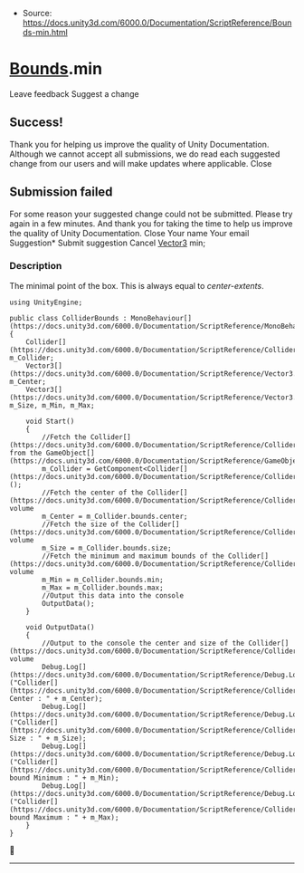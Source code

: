 * Source: https://docs.unity3d.com/6000.0/Documentation/ScriptReference/Bounds-min.html

#  [Bounds](https://docs.unity3d.com/6000.0/Documentation/ScriptReference/Bounds.html).min
Leave feedback
Suggest a change
## Success!
Thank you for helping us improve the quality of Unity Documentation. Although we cannot accept all submissions, we do read each suggested change from our users and will make updates where applicable.
Close
## Submission failed
For some reason your suggested change could not be submitted. Please <a>try again</a> in a few minutes. And thank you for taking the time to help us improve the quality of Unity Documentation.
Close
Your name Your email Suggestion* Submit suggestion
Cancel
[Vector3](https://docs.unity3d.com/6000.0/Documentation/ScriptReference/Vector3.html) min; 
### Description
The minimal point of the box. This is always equal to _center-extents_.
```
using UnityEngine;  
  
public class ColliderBounds : MonoBehaviour[](https://docs.unity3d.com/6000.0/Documentation/ScriptReference/MonoBehaviour.html)
{
    Collider[](https://docs.unity3d.com/6000.0/Documentation/ScriptReference/Collider.html) m_Collider;
    Vector3[](https://docs.unity3d.com/6000.0/Documentation/ScriptReference/Vector3.html) m_Center;
    Vector3[](https://docs.unity3d.com/6000.0/Documentation/ScriptReference/Vector3.html) m_Size, m_Min, m_Max;  
  
    void Start()
    {
        //Fetch the Collider[](https://docs.unity3d.com/6000.0/Documentation/ScriptReference/Collider.html) from the GameObject[](https://docs.unity3d.com/6000.0/Documentation/ScriptReference/GameObject.html)
        m_Collider = GetComponent<Collider[](https://docs.unity3d.com/6000.0/Documentation/ScriptReference/Collider.html)>();
        //Fetch the center of the Collider[](https://docs.unity3d.com/6000.0/Documentation/ScriptReference/Collider.html) volume
        m_Center = m_Collider.bounds.center;
        //Fetch the size of the Collider[](https://docs.unity3d.com/6000.0/Documentation/ScriptReference/Collider.html) volume
        m_Size = m_Collider.bounds.size;
        //Fetch the minimum and maximum bounds of the Collider[](https://docs.unity3d.com/6000.0/Documentation/ScriptReference/Collider.html) volume
        m_Min = m_Collider.bounds.min;
        m_Max = m_Collider.bounds.max;
        //Output this data into the console
        OutputData();
    }  
  
    void OutputData()
    {
        //Output to the console the center and size of the Collider[](https://docs.unity3d.com/6000.0/Documentation/ScriptReference/Collider.html) volume
        Debug.Log[](https://docs.unity3d.com/6000.0/Documentation/ScriptReference/Debug.Log.html)("Collider[](https://docs.unity3d.com/6000.0/Documentation/ScriptReference/Collider.html) Center : " + m_Center);
        Debug.Log[](https://docs.unity3d.com/6000.0/Documentation/ScriptReference/Debug.Log.html)("Collider[](https://docs.unity3d.com/6000.0/Documentation/ScriptReference/Collider.html) Size : " + m_Size);
        Debug.Log[](https://docs.unity3d.com/6000.0/Documentation/ScriptReference/Debug.Log.html)("Collider[](https://docs.unity3d.com/6000.0/Documentation/ScriptReference/Collider.html) bound Minimum : " + m_Min);
        Debug.Log[](https://docs.unity3d.com/6000.0/Documentation/ScriptReference/Debug.Log.html)("Collider[](https://docs.unity3d.com/6000.0/Documentation/ScriptReference/Collider.html) bound Maximum : " + m_Max);
    }
}

```

* * *
